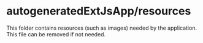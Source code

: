 # autogeneratedExtJsApp/resources

This folder contains resources (such as images) needed by the application. This file can
be removed if not needed.
